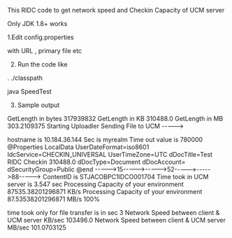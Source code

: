 
This RIDC code to get network speed and Checkin Capacity of UCM server 

Only JDK 1.8+ works 

1.Edit config.properties

   with URL , primary file etc

2. Run the code like

. ./classpath 

java SpeedTest

3. Sample output

GetLength in bytes  317939832
GetLength in KB 310488.0
GetLength in MB 303.2109375
Starting Uploadler
Sending File to UCM -----> 

hostname is 10.184.36.144
Sec is myrealm
Time out value is 780000
@Properties LocalData
UserDateFormat=iso8601
IdcService=CHECKIN_UNIVERSAL
UserTimeZone=UTC
dDocTitle=Test RIDC Checkin 310488.0
dDocType=Document
dDocAccount=
dSecurityGroup=Public
@end
----->15----->----->52----->----->88-----> 
 ContentID is STJACOBPC1IDCO001704
Time took in UCM server is   3.547 sec
Processing Capacity of your environment 87535.38201296871 KB/s
Processing Capacity of your environment 87.53538201296871 MB/s
100% 

time took only for file transfer is  in sec 3
Network Speed between client & UCM server KB/sec 103496.0
Network Speed between client & UCM server MB/sec 101.0703125




